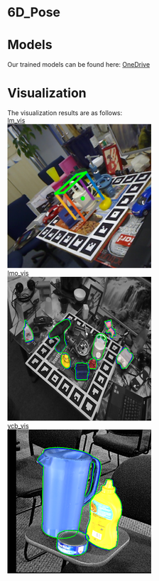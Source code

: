# 6D_Pose
# Models
Our trained models can be found here: [OneDrive]([https://github.com/peppa114/6D_Pose/tree/main/visualization/lm](https://1drv.ms/u/s!Ak035ZmBrdOFhhWehqg9ZFb8RI2S?e=Bbb36r))  

# Visualization
The visualization results are as follows:   
[lm_vis](https://github.com/peppa114/6D_Pose/tree/main/visualization/lm)   
<img src="visualization/lm/7.png" width="324" height="324">    
[lmo_vis](https://github.com/peppa114/6D_Pose/tree/main/visualization/lmo)  
<img src="visualization/lmo/7.png" width="324" height="324">    
[ycb_vis](https://github.com/peppa114/6D_Pose/tree/main/visualization/ycb)  
<img src="visualization/ycb/5.png" width="324" height="324">   

